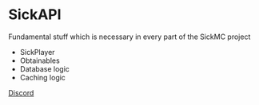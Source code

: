 # SickAPI
Fundamental stuff which is necessary in every part of the SickMC project

- SickPlayer
- Obtainables
- Database logic
- Caching logic

[Discord](https://discord.gg/emTX78nhnz)